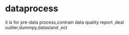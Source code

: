 # dataprocess
it is for pre-data process,contrain data quality report ,deal outlier,dummpy,datastand ,ect

